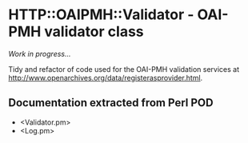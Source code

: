 # HTTP::OAIPMH::Validator - OAI-PMH validator class

*Work in progress...*

Tidy and refactor of code used for the OAI-PMH validation services
at <http://www.openarchives.org/data/registerasprovider.html>.

## Documentation extracted from Perl POD

  * <Validator.pm>
  * <Log.pm>

